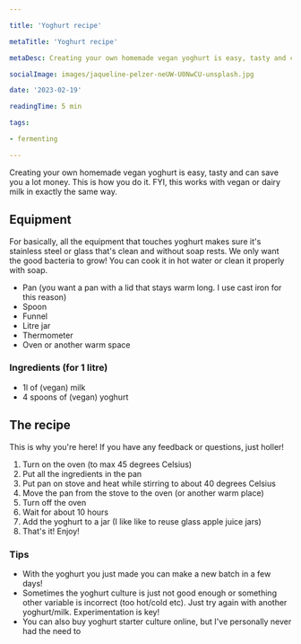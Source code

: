 ```yaml
---

title: 'Yoghurt recipe'

metaTitle: 'Yoghurt recipe'

metaDesc: Creating your own homemade vegan yoghurt is easy, tasty and can save you a lot money. This is how you do it.

socialImage: images/jaqueline-pelzer-neUW-U0NwCU-unsplash.jpg

date: '2023-02-19'

readingTime: 5 min

tags:

- fermenting

---
```


Creating your own homemade vegan yoghurt is easy, tasty and can save you a lot money. This is how you do it.
FYI, this works with vegan or dairy milk in exactly the same way.

## Equipment
For basically, all the equipment that touches yoghurt makes sure it's stainless steel or glass that's clean and without soap rests. We only want the good bacteria to grow! You can cook it in hot water or clean it properly with soap.

- Pan (you want a pan with a lid that stays warm long. I use cast iron for this reason)
- Spoon
- Funnel
- Litre jar
- Thermometer  
- Oven or another warm space

### Ingredients (for 1 litre)
- 1l of (vegan) milk
- 4 spoons of (vegan) yoghurt

## The recipe
This is why you're here! If you have any feedback or questions, just holler!

1. Turn on the oven (to max 45 degrees Celsius)
2. Put all the ingredients in the pan 
3. Put pan on stove and heat while stirring to about 40 degrees Celsius
4. Move the pan from the stove to the oven (or another warm place)
5. Turn off the oven
6. Wait for about 10 hours
7. Add the yoghurt to a jar (I like like to reuse glass apple juice jars)
8. That's it! Enjoy!

### Tips
- With the yoghurt you just made you can make a new batch in a few days! 
- Sometimes the yoghurt culture is just not good enough or something other variable is incorrect (too hot/cold etc). Just try again with another yoghurt/milk. Experimentation is key!
- You can also buy yoghurt starter culture online, but I've personally never had the need to 
